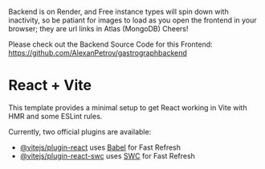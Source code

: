 Backend is on Render, and Free instance types will spin down with inactivity, so be patiant for images to load as you open the frontend in your browser; they are url links in Atlas (MongoDB) Cheers!

Please check out the Backend Source Code for this Frontend: https://github.com/AlexanPetrov/gastrographbackend

# React + Vite

This template provides a minimal setup to get React working in Vite with HMR and some ESLint rules.

Currently, two official plugins are available:

- [@vitejs/plugin-react](https://github.com/vitejs/vite-plugin-react/blob/main/packages/plugin-react/README.md) uses [Babel](https://babeljs.io/) for Fast Refresh
- [@vitejs/plugin-react-swc](https://github.com/vitejs/vite-plugin-react-swc) uses [SWC](https://swc.rs/) for Fast Refresh
